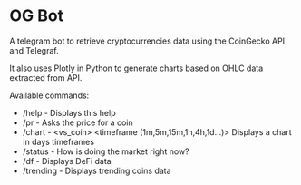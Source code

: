 # OG Bot

A telegram bot to retrieve cryptocurrencies data using the CoinGecko API and Telegraf. 

It also uses Plotly in Python to generate charts based on OHLC data extracted from API.


Available commands:

- /help - Displays this help
- /pr - <coin> Asks the price for a coin
- /chart - <coin> <vs_coin> <timeframe (1m,5m,15m,1h,4h,1d...)> <exchange> Displays a chart in days timeframes 
- /status - How is doing the market right now?
- /df - Displays DeFi data
- /trending - Displays trending coins data